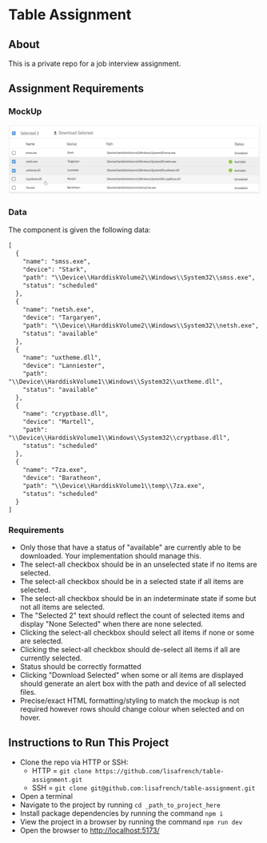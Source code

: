 # Table Assignment

## About

This is a private repo for a job interview assignment.

## Assignment Requirements

### MockUp

![Mockup image](https://github.com/lisafrench/table-assignment/blob/main/mockup_image.png?raw=true)

### Data

The component is given the following data:

```
[
  {
    "name": "smss.exe",
    "device": "Stark",
    "path": "\\Device\\HarddiskVolume2\\Windows\\System32\\smss.exe",
    "status": "scheduled"
  },
  {
    "name": "netsh.exe",
    "device": "Targaryen",
    "path": "\\Device\\HarddiskVolume2\\Windows\\System32\\netsh.exe",
    "status": "available"
  },
  {
    "name": "uxtheme.dll",
    "device": "Lanniester",
    "path": "\\Device\\HarddiskVolume1\\Windows\\System32\\uxtheme.dll",
    "status": "available"
  },
  {
    "name": "cryptbase.dll",
    "device": "Martell",
    "path": "\\Device\\HarddiskVolume1\\Windows\\System32\\cryptbase.dll",
    "status": "scheduled"
  },
  {
    "name": "7za.exe",
    "device": "Baratheon",
    "path": "\\Device\\HarddiskVolume1\\temp\\7za.exe",
    "status": "scheduled"
  }
]
```

### Requirements

- Only those that have a status of "available" are currently able to be downloaded. Your implementation should manage this.
- The select-all checkbox should be in an unselected state if no items are selected.
- The select-all checkbox should be in a selected state if all items are selected.
- The select-all checkbox should be in an indeterminate state if some but not all items are selected.
- The "Selected 2" text should reflect the count of selected items and display "None Selected" when there are none selected.
- Clicking the select-all checkbox should select all items if none or some are selected.
- Clicking the select-all checkbox should de-select all items if all are currently selected.
- Status should be correctly formatted
- Clicking "Download Selected" when some or all items are displayed should generate an alert box with the path and device of all selected files.
- Precise/exact HTML formatting/styling to match the mockup is not required however rows should change colour when selected and on hover.

## Instructions to Run This Project

- Clone the repo via HTTP or SSH:
  - HTTP = `git clone https://github.com/lisafrench/table-assignment.git`
  - SSH = `git clone git@github.com:lisafrench/table-assignment.git`
- Open a terminal
- Navigate to the project by running `cd _path_to_project_here`
- Install package dependencies by running the command `npm i`
- View the project in a browser by running the command `npm run dev`
- Open the browser to [http://localhost:5173/](http://localhost:5173/)
